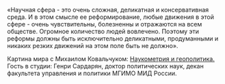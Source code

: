 «Научная сфера - это очень сложная, деликатная и консервативная среда. И в этом смысле ее реформирование, любые
движения в этой сфере - очень чувствительны, болезненны и отражаются на всем обществе. Огромное количество людей
вовлечено. Поэтому эти реформы должны быть исключительно деликатными, продуманными и никаких резких движений на
этом поле быть не должно».

Картина мира с Михаилом Ковальчуком: [Наукометрия и геополитика.](https://smotrim.ru/video/2432812)
Гость в студии: Генри Сардарян, доктор политических наук, декан факультета управления и политики МГИМО МИД
России.
